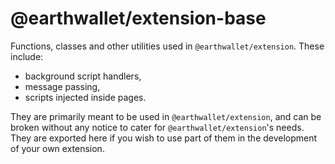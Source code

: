 # @earthwallet/extension-base

Functions, classes and other utilities used in `@earthwallet/extension`. These include:
- background script handlers,
- message passing,
- scripts injected inside pages.

They are primarily meant to be used in `@earthwallet/extension`, and can be broken without any notice to cater for `@earthwallet/extension`'s needs. They are exported here if you wish to use part of them in the development of your own extension.
